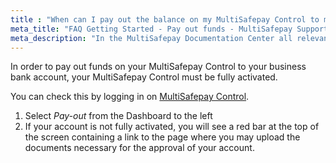 ```yaml
---
title : "When can I pay out the balance on my MultiSafepay Control to my business bank account?"
meta_title: "FAQ Getting Started - Pay out funds - MultiSafepay Support"
meta_description: "In the MultiSafepay Documentation Center all relevant information regarding our Plugins and API. As well as Support pages for Payment Method, Tools and General Questions. You can also find the contact details of our Support Team and Integration Team."
---
```

In order to pay out funds on your MultiSafepay Control to your business bank account, your MultiSafepay Control must be fully activated.

You can check this by logging in on [MultiSafepay Control](https://merchant.multisafepay.com).

1. Select _Pay-out_ from the Dashboard to the left
2. If your account is not fully activated, you will see a red bar at the top of the screen containing a link to the page where you may upload the documents necessary for the approval of your account.
